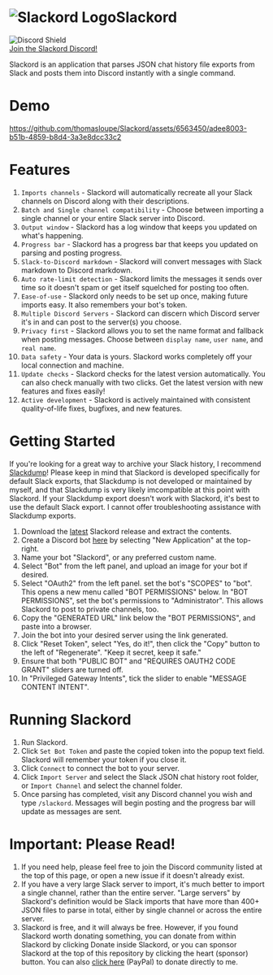 # ![Slackord Logo](https://i.imgur.com/PyVjqzL.png)Slackord
![Discord Shield](https://discordapp.com/api/guilds/1095636526873972766/widget.png?style=shield)    
[Join the Slackord Discord!](https://discord.gg/yccMweYPN8)

Slackord is an application that parses JSON chat history file exports from Slack and posts them into Discord instantly with a single command.

# Demo
https://github.com/thomasloupe/Slackord/assets/6563450/adee8003-b51b-4859-b8d4-3a3e8dcc33c2

# Features
1. `Imports channels` - Slackord will automatically recreate all your Slack channels on Discord along with their descriptions.
1. `Batch and Single channel compatibility` - Choose between importing a single channel or your entire Slack server into Discord.
1. `Output window` - Slackord has a log window that keeps you updated on what's happening.
1. `Progress bar` - Slackord has a progress bar that keeps you updated on parsing and posting progress.
1. `Slack-to-Discord markdown` - Slackord will convert messages with Slack markdown to Discord markdown.
1. `Auto rate-limit detection` - Slackord limits the messages it sends over time so it doesn't spam or get itself squelched for posting too often.
1. `Ease-of-use` - Slackord only needs to be set up once, making future imports easy. It also remembers your bot's token.
1. `Multiple Discord Servers` - Slackord can discern which Discord server it's in and can post to the server(s) you choose.
1. `Privacy first` - Slackord allows you to set the name format and fallback when posting messages. Choose between `display name`, `user name`, and `real name`.
1. `Data safety` - Your data is yours. Slackord works completely off your local connection and machine.
1. `Update checks` - Slackord checks for the latest version automatically. You can also check manually with two clicks. Get the latest version with new features and fixes easily!
1. `Active development` - Slackord is actively maintained with consistent quality-of-life fixes, bugfixes, and new features.

# Getting Started
If you're looking for a great way to archive your Slack history, I recommend [Slackdump](https://github.com/rusq/slackdump)! Please keep in mind that Slackord is developed specifically for default Slack exports, that Slackdump is not developed or maintained by myself, and that Slackdump is very likely imcompatible at this point with Slackord. If your Slackdump export doesn't work with Slackord, it's best to use the default Slack export. I cannot offer troubleshooting assistance with Slackdump exports.
1. Download the [latest](https://github.com/thomasloupe/Slackord/releases) Slackord release and extract the contents.
2. Create a Discord bot [here](https://discord.com/developers/applications) by selecting "New Application" at the top-right.
3. Name your bot "Slackord", or any preferred custom name.
4. Select "Bot" from the left panel, and upload an image for your bot if desired.
5. Select "OAuth2" from the left panel. set the bot's "SCOPES" to "bot". This opens a new menu called "BOT PERMISSIONS" below. In "BOT PERMISSIONS", set the bot's permissions to "Administrator". This allows Slackord to post to private channels, too.
6. Copy the "GENERATED URL" link below the "BOT PERMISSIONS", and paste into a browser.
7. Join the bot into your desired server using the link generated.
8. Click "Reset Token", select "Yes, do it!", then click the "Copy" button to the left of "Regenerate". "Keep it secret, keep it safe."
9. Ensure that both "PUBLIC BOT" and "REQUIRES OAUTH2 CODE GRANT" sliders are turned off.
10. In "Privileged Gateway Intents", tick the slider to enable "MESSAGE CONTENT INTENT".

# Running Slackord
1. Run Slackord.
1. Click `Set Bot Token` and paste the copied token into the popup text field. Slackord will remember your token if you close it.
1. Click `Connect` to connect the bot to your server.
1. Click `Import Server` and select the Slack JSON chat history root folder, or `Import Channel` and select the channel folder.
1. Once parsing has completed, visit any Discord channel you wish and type `/slackord`. Messages will begin posting and the progress bar will update as messages are sent.

# Important: Please Read!
1. If you need help, please feel free to join the Discord community listed at the top of this page, or open a new issue if it doesn't already exist.
1. If you have a very large Slack server to import, it's much better to import a single channel, rather than the entire server. "Large servers" by Slackord's definition would be Slack imports that have more than 400+ JSON files to parse in total, either by single channel or across the entire server.
1. Slackord is free, and it will always be free. However, if you found Slackord worth donating something, you can donate from within Slackord by clicking Donate inside Slackord, or you can sponsor Slackord at the top of this repository by clicking the heart (sponsor) button. You can also [click here](https://paypal.me/thomasloupe) (PayPal) to donate directly to me.
